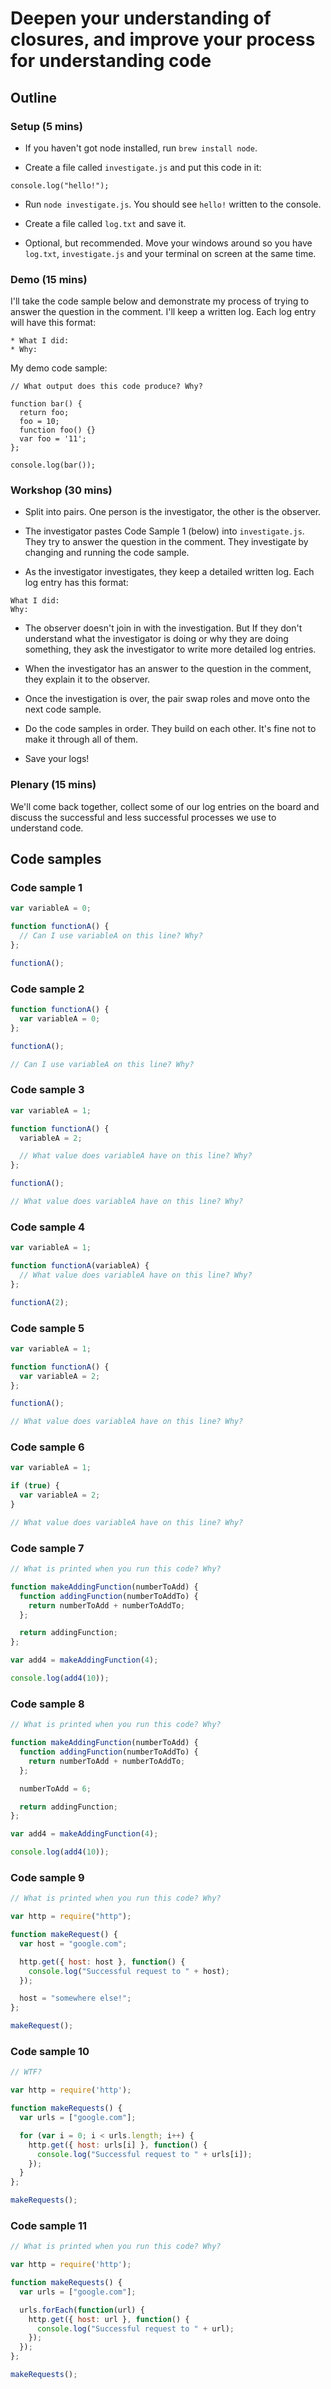# Deepen your understanding of closures, and improve your process for understanding code

## Outline

### Setup (5 mins)

* If you haven't got node installed, run `brew install node`.

* Create a file called `investigate.js` and put this code in it:

```
console.log("hello!");
```

* Run `node investigate.js`.  You should see `hello!` written to the console.

* Create a file called `log.txt` and save it.

* Optional, but recommended.  Move your windows around so you have `log.txt`, `investigate.js` and your terminal on screen at the same time.

### Demo (15 mins)

I'll take the code sample below and demonstrate my process of trying to answer the question in the comment.  I'll keep a written log.  Each log entry will have this format:

```
* What I did:
* Why:
```

My demo code sample:

```
// What output does this code produce? Why?

function bar() {
  return foo;
  foo = 10;
  function foo() {}
  var foo = '11';
};

console.log(bar());
```

### Workshop (30 mins)

* Split into pairs.  One person is the investigator, the other is the observer.

* The investigator pastes Code Sample 1 (below) into `investigate.js`.  They try to answer the question in the comment.  They investigate by changing and running the code sample.

* As the investigator investigates, they keep a detailed written log.  Each log entry has this format:

```
What I did:
Why:
```

* The observer doesn't join in with the investigation.  But If they don't understand what the investigator is doing or why they are doing something, they ask the investigator to write more detailed log entries.

* When the investigator has an answer to the question in the comment, they explain it to the observer.

* Once the investigation is over, the pair swap roles and move onto the next code sample.

* Do the code samples in order.  They build on each other. It's fine not to make it through all of them.

* Save your logs!

### Plenary (15 mins)

We'll come back together, collect some of our log entries on the board and discuss the successful and less successful processes we use to understand code.

## Code samples

### Code sample 1

```js
var variableA = 0;

function functionA() {
  // Can I use variableA on this line? Why?
};

functionA();
```

### Code sample 2

```js
function functionA() {
  var variableA = 0;
};

functionA();

// Can I use variableA on this line? Why?
```

### Code sample 3

```js
var variableA = 1;

function functionA() {
  variableA = 2;

  // What value does variableA have on this line? Why?
};

functionA();

// What value does variableA have on this line? Why?
```

### Code sample 4

```js
var variableA = 1;

function functionA(variableA) {
  // What value does variableA have on this line? Why?
};

functionA(2);
```

### Code sample 5

```js
var variableA = 1;

function functionA() {
  var variableA = 2;
};

functionA();

// What value does variableA have on this line? Why?
```

### Code sample 6

```js
var variableA = 1;

if (true) {
  var variableA = 2;
}

// What value does variableA have on this line? Why?
```

### Code sample 7

```js
// What is printed when you run this code? Why?

function makeAddingFunction(numberToAdd) {
  function addingFunction(numberToAddTo) {
    return numberToAdd + numberToAddTo;
  };

  return addingFunction;
};

var add4 = makeAddingFunction(4);

console.log(add4(10));
```

### Code sample 8

```js
// What is printed when you run this code? Why?

function makeAddingFunction(numberToAdd) {
  function addingFunction(numberToAddTo) {
    return numberToAdd + numberToAddTo;
  };

  numberToAdd = 6;

  return addingFunction;
};

var add4 = makeAddingFunction(4);

console.log(add4(10));
```

### Code sample 9

```js
// What is printed when you run this code? Why?

var http = require("http");

function makeRequest() {
  var host = "google.com";

  http.get({ host: host }, function() {
    console.log("Successful request to " + host);
  });

  host = "somewhere else!";
};

makeRequest();
```

### Code sample 10

```js
// WTF?

var http = require('http');

function makeRequests() {
  var urls = ["google.com"];

  for (var i = 0; i < urls.length; i++) {
    http.get({ host: urls[i] }, function() {
      console.log("Successful request to " + urls[i]);
    });
  }
};

makeRequests();
```

### Code sample 11

```js
// What is printed when you run this code? Why?

var http = require('http');

function makeRequests() {
  var urls = ["google.com"];

  urls.forEach(function(url) {
    http.get({ host: url }, function() {
      console.log("Successful request to " + url);
    });
  });
};

makeRequests();
```
